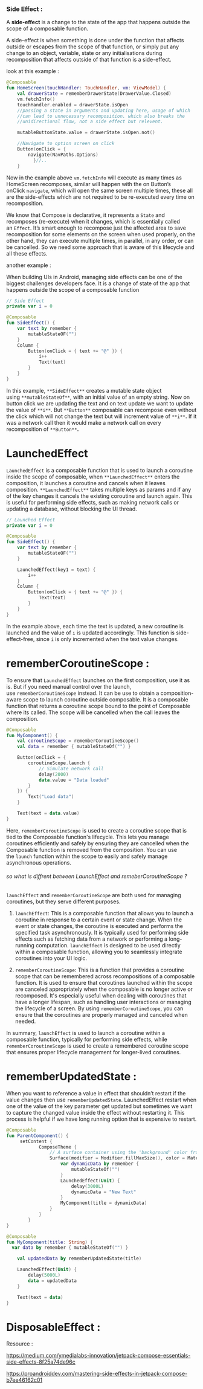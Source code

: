 ### Side Effect :

A **side-effect** is a change to the state of the app that happens outside the scope of a composable function.

A side-effect is when something is done under the function that affects outside or escapes from the scope of that function, or simply put any change to an object, variable, state or any initialisations during recomposition that affects outside of that function is a side-effect.

look at this example :

```kt
@Composable
fun HomeScreen(touchHandler: TouchHandler, vm: ViewModel) {
    val drawerState = rememberDrawerState(DrawerValue.Closed)
    vm.fetchInfo()
    touchHandler.enabled = drawerState.isOpen
    //passing a state in arguments and updating here, usage of which
    //can lead to unnecessary recomposition. which also breaks the
    //unidirectional flow, not a side effect but relevent.

    mutableButtonState.value = drawerState.isOpen.not()

    //Navigate to option screen on click
    Button(onClick = {
        navigate(NavPaths.Options)
          }//..
    }
```

Now in the example above `vm.fetchInfo` will execute as many times as HomeScreen recomposes, similar will happen with the on Button’s onClick `navigate`, which will open the same screen multiple times, these all are the side-effects which are not required to be re-executed every time on recomposition.

We know that Compose is declarative, it represents a `State` and recomposes (re-execute) when it changes, which is essentially called an `Effect`. It’s smart enough to recompose just the affected area to save recomposition for some elements on the screen when used properly, on the other hand, they can execute multiple times, in parallel, in any order, or can be cancelled. So we need some approach that is aware of this lifecycle and all these effects.

another example :

When building UIs in Android, managing side effects can be one of the biggest challenges developers face. It is a change of state of the app that happens outside the scope of a composable function

```kt
// Side Effect
private var i = 0

@Composable
fun SideEffect() {
    var text by remember {
        mutableStateOF("")
    }
    Column {
        Button(onClick = { text += "@" }) {
            i++
            Text(text)
        }
    }
}
```

In this example, `**SideEffect**` creates a mutable state object using `**mutableStateOf**`, with an initial value of an empty string. Now on button click we are updating the text and on text update we want to update the value of `**i**`. But `**Button**` composable can recompose even without the click which will not change the text but will increment value of `**i**`**.** If it was a network call then it would make a network call on every recomposition of `**Button**`**.**

# LaunchedEffect

`LaunchedEffect` is a composable function that is used to launch a coroutine inside the scope of composable, when `**LaunchedEffect**` enters the composition, it launches a coroutine and cancels when it leaves composition. `**LaunchedEffect**` takes multiple keys as params and if any of the key changes it cancels the existing coroutine and launch again. This is useful for performing side effects, such as making network calls or updating a database, without blocking the UI thread.

```kt
// Launched Effect
private var i = 0

@Composable
fun SideEffect() {
    var text by remember {
        mutableStateOF("")
    }

    LaunchedEffect(key1 = text) {
        i++
    }
    Column {
        Button(onClick = { text += "@" }) {
            Text(text)
        }
    }
}
```

In the example above, each time the text is updated, a new coroutine is launched and the value of `i` is updated accordingly. This function is side-effect-free, since `i` is only incremented when the text value changes.



# rememberCoroutineScope :

To ensure that `LaunchedEffect` launches on the first composition, use it as is. But if you need manual control over the launch, use `rememberCoroutineScope` instead. It can be use to obtain a composition-aware scope to launch coroutine outside composable. It is a composable function that returns a coroutine scope bound to the point of Composable where its called. The scope will be cancelled when the call leaves the composition.

```kt
@Composable
fun MyComponent() {
    val coroutineScope = rememberCoroutineScope()
    val data = remember { mutableStateOf("") }

    Button(onClick = {
        coroutineScope.launch {
            // Simulate network call
            delay(2000)
            data.value = "Data loaded"
        }
    }) {
        Text("Load data")
    }

    Text(text = data.value)
}
```

Here, `rememberCoroutineScope` is used to create a coroutine scope that is tied to the Composable function's lifecycle. This lets you manage coroutines efficiently and safely by ensuring they are cancelled when the Composable function is removed from the composition. You can use the `launch` function within the scope to easily and safely manage asynchronous operations.



###### so what is diffrent between LaunchEffect and remeberCoroutineScope ?

`launchEffect` and `rememberCoroutineScope` are both used for managing coroutines, but they serve different purposes.

1. `launchEffect`: This is a composable function that allows you to launch a coroutine in response to a certain event or state change. When the event or state changes, the coroutine is executed and performs the specified task asynchronously. It is typically used for performing side effects such as fetching data from a network or performing a long-running computation. `launchEffect` is designed to be used directly within a composable function, allowing you to seamlessly integrate coroutines into your UI logic.

2. `rememberCoroutineScope`: This is a function that provides a coroutine scope that can be remembered across recompositions of a composable function. It is used to ensure that coroutines launched within the scope are canceled appropriately when the composable is no longer active or recomposed. It's especially useful when dealing with coroutines that have a longer lifespan, such as handling user interactions or managing the lifecycle of a screen. By using `rememberCoroutineScope`, you can ensure that the coroutines are properly managed and canceled when needed.

In summary, `launchEffect` is used to launch a coroutine within a composable function, typically for performing side effects, while `rememberCoroutineScope` is used to create a remembered coroutine scope that ensures proper lifecycle management for longer-lived coroutines.

# rememberUpdatedState :

When you want to reference a value in effect that shouldn’t restart if the value changes then use `rememberUpdatedState`. LaunchedEffect restart when one of the value of the key parameter get updated but sometimes we want to capture the changed value inside the effect without restarting it. This process is helpful if we have long running option that is expensive to restart.

```kt
@Composable
fun ParentComponent() {
     setContent {
            ComposeTheme {
                // A surface container using the 'background' color from the theme
                Surface(modifier = Modifier.fillMaxSize(), color = MaterialTheme.colors.background) {
                    var dynamicData by remember {
                        mutableStateOf("")
                    }
                    LaunchedEffect(Unit) {
                        delay(3000L)
                        dynamicData = "New Text"
                    }
                    MyComponent(title = dynamicData)
                }
            }
        }
}

@Composable
fun MyComponent(title: String) {
  var data by remember { mutableStateOf("") }

    val updatedData by rememberUpdatedState(title)

    LaunchedEffect(Unit) {
        delay(5000L)
        data = updatedData
    }

    Text(text = data)
}
```

# DisposableEffect :





















Resource :

https://medium.com/ymedialabs-innovation/jetpack-compose-essentials-side-effects-8f25a74de96c

https://proandroiddev.com/mastering-side-effects-in-jetpack-compose-b7ee46162c01
